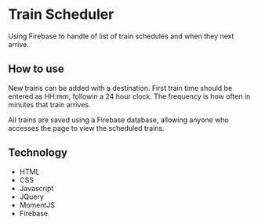 # Train Scheduler
Using Firebase to handle of list of train schedules and when they next arrive.

## How to use
New trains can be added with a destination. First train time should be entered as HH:mm, followin a 24 hour clock. The frequency is how often in minutes that train arrives.

All trains are saved using a Firebase database, allowing anyone who accesses the page to view the scheduled trains.

## Technology
- HTML
- CSS
- Javascript
- JQuery
- MomentJS
- Firebase